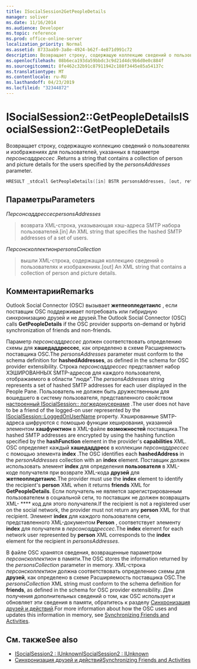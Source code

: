 ```yaml
---
title: ISocialSession2GetPeopleDetails
manager: soliver
ms.date: 11/16/2014
ms.audience: Developer
ms.topic: reference
ms.prod: office-online-server
localization_priority: Normal
ms.assetid: 8733aab9-3a8e-4924-b62f-4e871d991c72
description: Возвращает строку, содержащую коллекцию сведений о пользователях и изображениях для пользователей, указанных в параметре Персонсаддрессес.
ms.openlocfilehash: 08b6eca193da59bbdc3c9d21d4dc9b6d0e0c884f
ms.sourcegitcommit: 8fe462c32b91c87911942c188f3445e85a54137c
ms.translationtype: MT
ms.contentlocale: ru-RU
ms.lasthandoff: 04/23/2019
ms.locfileid: "32344872"
---
```

# <a name="isocialsession2getpeopledetails"></a><span data-ttu-id="98ca4-103">ISocialSession2::GetPeopleDetails</span><span class="sxs-lookup"><span data-stu-id="98ca4-103">ISocialSession2::GetPeopleDetails</span></span>

<span data-ttu-id="98ca4-104">Возвращает строку, содержащую коллекцию сведений о пользователях и изображениях для пользователей, указанных в параметре _персонсаддрессес_ .</span><span class="sxs-lookup"><span data-stu-id="98ca4-104">Returns a string that contains a collection of person and picture details for the users specified by the  _personsAddresses_ parameter.</span></span> 
  
```cpp
HRESULT _stdcall GetPeopleDetails([in] BSTR personsAddresses, [out, retval] BSTR* personsCollection);
```

## <a name="parameters"></a><span data-ttu-id="98ca4-105">Параметры</span><span class="sxs-lookup"><span data-stu-id="98ca4-105">Parameters</span></span>

<span data-ttu-id="98ca4-106">_Персонсаддрессес_</span><span class="sxs-lookup"><span data-stu-id="98ca4-106">_personsAddresses_</span></span>
  
> <span data-ttu-id="98ca4-107">возврата XML-строка, указывающая хэш-адреса SMTP набора пользователей.</span><span class="sxs-lookup"><span data-stu-id="98ca4-107">[in] An XML string that specifies the hashed SMTP addresses of a set of users.</span></span>
    
<span data-ttu-id="98ca4-108">_Персонсколлектион_</span><span class="sxs-lookup"><span data-stu-id="98ca4-108">_personsCollection_</span></span>
  
> <span data-ttu-id="98ca4-109">вышли XML-строка, содержащая коллекцию сведений о пользователях и изображениях.</span><span class="sxs-lookup"><span data-stu-id="98ca4-109">[out] An XML string that contains a collection of person and picture details.</span></span>
    
## <a name="remarks"></a><span data-ttu-id="98ca4-110">Комментарии</span><span class="sxs-lookup"><span data-stu-id="98ca4-110">Remarks</span></span>

<span data-ttu-id="98ca4-111">Outlook Social Connector (OSC) вызывает **жетпеопледетаилс** , если поставщик OSC поддерживает потребовать или гибридную синхронизацию друзей и не друзей.</span><span class="sxs-lookup"><span data-stu-id="98ca4-111">The Outlook Social Connector (OSC) calls **GetPeopleDetails** if the OSC provider supports on-demand or hybrid synchronization of friends and non-friends.</span></span> 
  
<span data-ttu-id="98ca4-112">Параметр _персонсаддрессес_ должен соответствовать определению схемы для **хашедаддрессес**, как определено в схеме Расширяемость поставщика OSC.</span><span class="sxs-lookup"><span data-stu-id="98ca4-112">The  _personsAddresses_ parameter must conform to the schema definition for **hashedAddresses**, as defined in the schema for OSC provider extensibility.</span></span> <span data-ttu-id="98ca4-113">Строка _персонсаддрессес_ представляет набор ХЭШИРОВАННЫХ SMTP-адресов для каждого пользователя, отображаемого в области "люди".</span><span class="sxs-lookup"><span data-stu-id="98ca4-113">The  _personsAddresses_ string represents a set of hashed SMTP addresses for each user displayed in the People Pane.</span></span> <span data-ttu-id="98ca4-114">Пользователь не должен быть дружественным для вошедшего в систему пользователя, представленного свойством [настроенный ISocialSession:: логжедонусернаме](isocialsession-loggedonusername.md) .</span><span class="sxs-lookup"><span data-stu-id="98ca4-114">The user does not have to be a friend of the logged-on user represented by the [ISocialSession::LoggedOnUserName](isocialsession-loggedonusername.md) property.</span></span> <span data-ttu-id="98ca4-115">Хэшированные SMTP-адреса шифруются с помощью функции хеширования, указанной элементом **хашфунктион** в XML-файле **возможностей** поставщика.</span><span class="sxs-lookup"><span data-stu-id="98ca4-115">The hashed SMTP addresses are encrypted by using the hashing function specified by the **hashFunction** element in the provider's **capabilities** XML.</span></span> <span data-ttu-id="98ca4-116">OSC определяет каждый **хашедаддресс** в коллекции _персонаддрессес_ с помощью элемента **index** .</span><span class="sxs-lookup"><span data-stu-id="98ca4-116">The OSC identifies each **hashedAddress** in the  _personAddresses_ collection with an **index** element.</span></span> <span data-ttu-id="98ca4-117">Поставщик должен использовать элемент **index** для определения **пользователя** в XML-коде получателя при возврате XML-кода **друзей** для **жетпеопледетаилс**.</span><span class="sxs-lookup"><span data-stu-id="98ca4-117">The provider must use the **index** element to identify the recipient's **person** XML when it returns **friends** XML for **GetPeopleDetails**.</span></span> <span data-ttu-id="98ca4-118">Если получатель не является зарегистрированным пользователем в социальной сети, то поставщик не должен возвращать XML- \*\*\*\* код для этого получателя.</span><span class="sxs-lookup"><span data-stu-id="98ca4-118">If the recipient is not a registered user on the social network, the provider must not return any **person** XML for that recipient.</span></span> <span data-ttu-id="98ca4-119">Элемент **index** для каждого пользователя сети, представленного XML-документом **Person** , соответствует элементу **index** для получателя в _персонсаддрессес_.</span><span class="sxs-lookup"><span data-stu-id="98ca4-119">The **index** element for each network user represented by **person** XML corresponds to the **index** element for the recipient in  _personsAddresses_.</span></span>
  
<span data-ttu-id="98ca4-120">В файле OSC хранятся сведения, возвращенные параметром _персонсколлектион_ в памяти.</span><span class="sxs-lookup"><span data-stu-id="98ca4-120">The OSC stores the information returned by the  _personsCollection_ parameter in memory.</span></span> <span data-ttu-id="98ca4-121">XML-строка _персонсколлектион_ должна соответствовать определению схемы для **друзей**, как определено в схеме Расширяемость поставщика OSC.</span><span class="sxs-lookup"><span data-stu-id="98ca4-121">The  _personsCollection_ XML string must conform to the schema definition for **friends**, as defined in the schema for OSC provider extensibility.</span></span> <span data-ttu-id="98ca4-122">Для получения дополнительных сведений о том, как OSC использует и обновляет эти сведения в памяти, обратитесь к разделу [Синхронизация друзей и действий](synchronizing-friends-and-activities.md).</span><span class="sxs-lookup"><span data-stu-id="98ca4-122">For more information about how the OSC uses and updates this information in memory, see [Synchronizing Friends and Activities](synchronizing-friends-and-activities.md).</span></span>
  
## <a name="see-also"></a><span data-ttu-id="98ca4-123">См. также</span><span class="sxs-lookup"><span data-stu-id="98ca4-123">See also</span></span>

- [<span data-ttu-id="98ca4-124">ISocialSession2 : IUnknown</span><span class="sxs-lookup"><span data-stu-id="98ca4-124">ISocialSession2 : IUnknown</span></span>](isocialsession2iunknown.md)
- [<span data-ttu-id="98ca4-125">Синхронизация друзей и действий</span><span class="sxs-lookup"><span data-stu-id="98ca4-125">Synchronizing Friends and Activities</span></span>](synchronizing-friends-and-activities.md)

